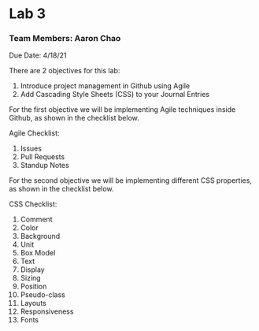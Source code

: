 # Lab 3

### Team Members: Aaron Chao

Due Date: 4/18/21

There are 2 objectives for this lab:
1. Introduce project management in Github using Agile
2. Add Cascading Style Sheets (CSS) to your Journal Entries

For the first objective we will be implementing Agile techniques inside Github, as shown in the checklist below.

Agile Checklist:

1. Issues
2. Pull Requests
3. Standup Notes

For the second objective we will be implementing different CSS properties, as shown in the checklist below.

CSS Checklist:

1. Comment
2. Color
3. Background
4. Unit
5. Box Model
6. Text
7. Display
8. Sizing
9. Position
10. Pseudo-class
11. Layouts
12. Responsiveness
13. Fonts
